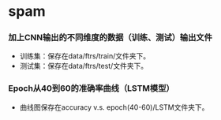 # spam
### 加上CNN输出的不同维度的数据（训练、测试）输出文件
- 训练集：保存在data/ftrs/train/文件夹下。
- 测试集：保存在data/ftrs/test/文件夹下。

### Epoch从40到60的准确率曲线（LSTM模型）
- 曲线图保存在accuracy v.s. epoch(40-60)/LSTM文件夹下。